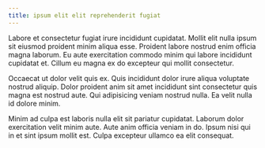 ```yaml
---
title: ipsum elit elit reprehenderit fugiat
---
```


Labore et consectetur fugiat irure incididunt cupidatat. Mollit elit nulla ipsum sit eiusmod proident minim aliqua esse. Proident labore nostrud enim officia magna laborum. Eu aute exercitation commodo minim qui labore incididunt cupidatat et. Cillum eu magna ex do excepteur qui mollit consectetur.

Occaecat ut dolor velit quis ex. Quis incididunt dolor irure aliqua voluptate nostrud aliquip. Dolor proident anim sit amet incididunt sint consectetur quis magna est nostrud aute. Qui adipisicing veniam nostrud nulla. Ea velit nulla id dolore minim.

Minim ad culpa est laboris nulla elit sit pariatur cupidatat. Laborum dolor exercitation velit minim aute. Aute anim officia veniam in do. Ipsum nisi qui in et sint ipsum mollit est. Culpa excepteur ullamco ea elit consequat.